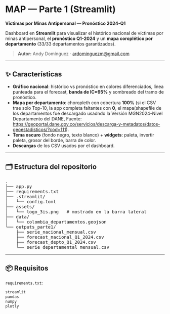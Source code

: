 # MAP — Parte 1 (Streamlit)  
**Víctimas por Minas Antipersonal — Pronóstico 2024-Q1**

Dashboard en **Streamlit** para visualizar el histórico nacional de víctimas por minas antipersonal, el **pronóstico Q1-2024** y un **mapa coroplético por departamento** (33/33 departamentos garantizados).

> **Autor:** Andy Domínguez · [ardominguezm@gmail.com](mailto:ardominguezm@gmail.com)

---

## ✨ Características

- **Gráfico nacional**: histórico vs pronóstico en colores diferenciados, línea punteada para el forecast, **banda de IC≈95%** y sombreado del tramo de pronóstico.
- **Mapa por departamento**: choropleth con cobertura **100%** (si el CSV trae solo Top-10, la app completa faltantes con **0**, el mapa(shapefile de los departamentos fue descargado usadndo la Versión MGN2024-Nivel Departamento del DANE, Fuente: https://geoportal.dane.gov.co/servicios/descarga-y-metadatos/datos-geoestadisticos/?cod=111).
- **Tema oscuro** (fondo negro, texto blanco) + **widgets**: paleta, invertir paleta, grosor del borde, barra de color.
- **Descargas** de los CSV usados por el dashboard.

---

## 🗂️ Estructura del repositorio

<pre>
.
├── app.py
├── requirements.txt
├── .streamlit/
│   └── config.toml
├── assets/
│   └── logo_3is.png   # mostrado en la barra lateral
├── data/
│   └── colombia_departamentos.geojson
└── outputs_parte1/
    ├── serie_nacional_mensual.csv
    ├── forecast_nacional_Q1_2024.csv
    ├── forecast_depto_Q1_2024.csv
    └── serie_departamental_mensual.csv
</pre>

---

## 📦 Requisitos

`requirements.txt`:

```txt
streamlit
pandas
numpy
plotly
